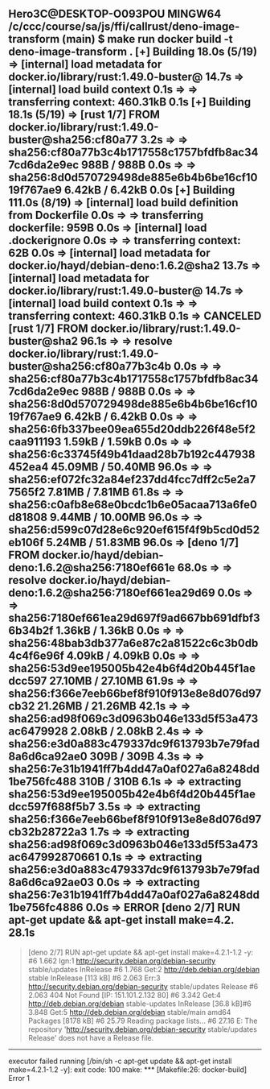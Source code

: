 Hero3C@DESKTOP-O093POU MINGW64 /c/ccc/course/sa/js/ffi/callrust/deno-image-transform (main)
$ make run
docker build -t deno-image-transform .
[+] Building 18.0s (5/19)
 => [internal] load metadata for docker.io/library/rust:1.49.0-buster@  14.7s 
 => [internal] load build context                                        0.1s 
 => => transferring context: 460.31kB                                    0.1s 
[+] Building 18.1s (5/19)
 => [rust 1/7] FROM docker.io/library/rust:1.49.0-buster@sha256:cf80a77  3.2s 
 => => sha256:cf80a77b3c4b1717558c1757bfdfb8ac347cd6da2e9ec 988B / 988B  0.0s 
 => => sha256:8d0d570729498de885e6b4b6be16cf1019f767ae9 6.42kB / 6.42kB  0.0s 
[+] Building 111.0s (8/19)
 => [internal] load build definition from Dockerfile                     0.0s 
 => => transferring dockerfile: 959B                                     0.0s 
 => [internal] load .dockerignore                                        0.0s 
 => => transferring context: 62B                                         0.0s 
 => [internal] load metadata for docker.io/hayd/debian-deno:1.6.2@sha2  13.7s 
 => [internal] load metadata for docker.io/library/rust:1.49.0-buster@  14.7s 
 => [internal] load build context                                        0.1s 
 => => transferring context: 460.31kB                                    0.1s 
 => CANCELED [rust 1/7] FROM docker.io/library/rust:1.49.0-buster@sha2  96.1s 
 => => resolve docker.io/library/rust:1.49.0-buster@sha256:cf80a77b3c4b  0.0s 
 => => sha256:cf80a77b3c4b1717558c1757bfdfb8ac347cd6da2e9ec 988B / 988B  0.0s 
 => => sha256:8d0d570729498de885e6b4b6be16cf1019f767ae9 6.42kB / 6.42kB  0.0s 
 => => sha256:6fb337bee09ea655d20ddb226f48e5f2caa911193 1.59kB / 1.59kB  0.0s 
 => => sha256:6c33745f49b41daad28b7b192c447938452ea4 45.09MB / 50.40MB  96.0s 
 => => sha256:ef072fc32a84ef237dd4fcc7dff2c5e2a77565f2 7.81MB / 7.81MB  61.8s 
 => => sha256:c0afb8e68e0bcdc1b6e05acaa713a6fe0d81808 9.44MB / 10.00MB  96.0s
 => => sha256:d599c07d28e6c920ef615f4f9b5cd0d52eb106f 5.24MB / 51.83MB  96.0s 
 => [deno 1/7] FROM docker.io/hayd/debian-deno:1.6.2@sha256:7180ef661e  68.0s 
 => => resolve docker.io/hayd/debian-deno:1.6.2@sha256:7180ef661ea29d69  0.0s 
 => => sha256:7180ef661ea29d697f9ad667bb691dfbf36b34b2f 1.36kB / 1.36kB  0.0s 
 => => sha256:48bab3db377a6e87c2a81522c6c3b0db4c4f6e96f 4.09kB / 4.09kB  0.0s 
 => => sha256:53d9ee195005b42e4b6f4d20b445f1aedcc597 27.10MB / 27.10MB  61.9s 
 => => sha256:f366e7eeb66bef8f910f913e8e8d076d97cb32 21.26MB / 21.26MB  42.1s 
 => => sha256:ad98f069c3d0963b046e133d5f53a473ac6479928 2.08kB / 2.08kB  2.4s 
 => => sha256:e3d0a883c479337dc9f613793b7e79fad8a6d6ca92ae0 309B / 309B  4.3s 
 => => sha256:7e31b1941ff7b4dd47a0af027a6a8248dd1be756fc488 310B / 310B  6.1s 
 => => extracting sha256:53d9ee195005b42e4b6f4d20b445f1aedcc597f688f5b7  3.5s 
 => => extracting sha256:f366e7eeb66bef8f910f913e8e8d076d97cb32b28722a3  1.7s 
 => => extracting sha256:ad98f069c3d0963b046e133d5f53a473ac647992870661  0.1s 
 => => extracting sha256:e3d0a883c479337dc9f613793b7e79fad8a6d6ca92ae03  0.0s 
 => => extracting sha256:7e31b1941ff7b4dd47a0af027a6a8248dd1be756fc4886  0.0s 
 => ERROR [deno 2/7] RUN apt-get update &&   apt-get install make=4.2.  28.1s 
------
 > [deno 2/7] RUN apt-get update &&   apt-get install make=4.2.1-1.2 -y:      
#6 1.662 Ign:1 http://security.debian.org/debian-security stable/updates InRelease
#6 1.768 Get:2 http://deb.debian.org/debian stable InRelease [113 kB]
#6 2.063 Err:3 http://security.debian.org/debian-security stable/updates Release
#6 2.063   404  Not Found [IP: 151.101.2.132 80]
#6 3.342 Get:4 http://deb.debian.org/debian stable-updates InRelease [36.8 kB]#6 3.848 Get:5 http://deb.debian.org/debian stable/main amd64 Packages [8178 kB]
#6 25.79 Reading package lists...
#6 27.16 E: The repository 'http://security.debian.org/debian-security stable/updates Release' does not have a Release file.
------
executor failed running [/bin/sh -c apt-get update &&   apt-get install make=4.2.1-1.2 -y]: exit code: 100
make: *** [Makefile:26: docker-build] Error 1